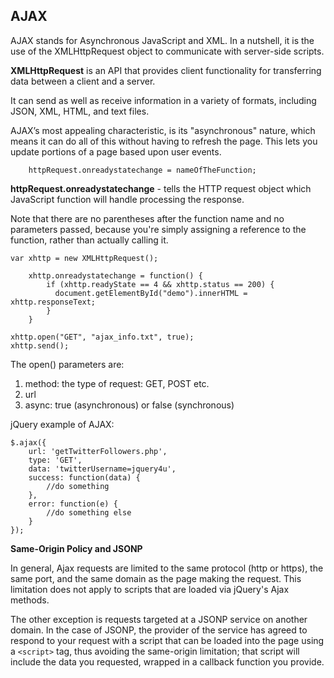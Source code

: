 ## AJAX ##

AJAX stands for Asynchronous JavaScript and XML. In a nutshell, it is the use of the XMLHttpRequest object to communicate with server-side scripts. 

**XMLHttpRequest** is an API that provides client functionality for transferring data between a client and a server.

It can send as well as receive information in a variety of formats, including JSON, XML, HTML, and text files. 

AJAX’s most appealing characteristic, is its "asynchronous" nature, which means it can do all of this without having to refresh the page. This lets you update portions of a page based upon user events.

        httpRequest.onreadystatechange = nameOfTheFunction;

**httpRequest.onreadystatechange** - tells the HTTP request object which JavaScript function will handle processing the response.

Note that there are no parentheses after the function name and no parameters passed, because you're simply assigning a reference to the function, rather than actually calling it.

    var xhttp = new XMLHttpRequest();

	    xhttp.onreadystatechange = function() {
		    if (xhttp.readyState == 4 && xhttp.status == 200) {
		      document.getElementById("demo").innerHTML = xhttp.responseText;
		    }
	    }

    xhttp.open("GET", "ajax_info.txt", true);
    xhttp.send();

The open() parameters are:

1. method: the type of request: GET, POST etc.
2. url
3. async: true (asynchronous) or false (synchronous)

jQuery example of AJAX:

    $.ajax({
	    url: 'getTwitterFollowers.php',
	    type: 'GET',
	    data: 'twitterUsername=jquery4u',
	    success: function(data) {
	    	//do something
	    },
	    error: function(e) {
	    	//do something else
	    }
    });

**Same-Origin Policy and JSONP**

In general, Ajax requests are limited to the same protocol (http or https), the same port, and the same domain as the page making the request. This limitation does not apply to scripts that are loaded via jQuery's Ajax methods.

The other exception is requests targeted at a JSONP service on another domain. In the case of JSONP, the provider of the service has agreed to respond to your request with a script that can be loaded into the page using a `<script>` tag, thus avoiding the same-origin limitation; that script will include the data you requested, wrapped in a callback function you provide.
